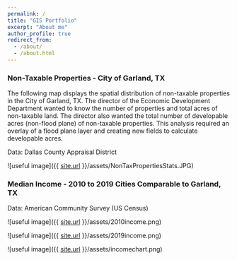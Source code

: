 ```yaml
---
permalink: /
title: "GIS Portfolio"
excerpt: "About me"
author_profile: true
redirect_from: 
  - /about/
  - /about.html
---
```

### Non-Taxable Properties - City of Garland, TX

The following map displays the spatial distribution of non-taxable properties in the City of Garland, TX. The director of the Economic Development Department wanted to know the number of properties and total acres of non-taxable land. The director also wanted the total number of developable acres (non-flood plane) of non-taxable properties. This analysis required an overlay of a flood plane layer and creating new fields to calculate developable acres. 

Data: Dallas County Appraisal District

![useful image]({{ [site.url](https://ajbalcazar.github.io) }}/assets/NonTaxPropertiesStats.JPG)

### Median Income - 2010 to 2019 Cities Comparable to Garland, TX

Data: American Community Survey (US Census)

![useful image]({{ [site.url](https://ajbalcazar.github.io) }}/assets/2010income.png)

![useful image]({{ [site.url](https://ajbalcazar.github.io) }}/assets/2019income.png)

![useful image]({{ [site.url](https://ajbalcazar.github.io) }}/assets/incomechart.png)




